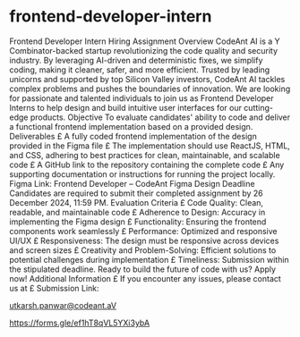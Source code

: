 # frontend-developer-intern

Frontend Developer Intern Hiring Assignment
Overview
CodeAnt AI is a Y Combinator-backed startup revolutionizing the code quality and security industry. By
leveraging AI-driven and deterministic fixes, we simplify coding, making it cleaner, safer, and more efficient.
Trusted by leading unicorns and supported by top Silicon Valley investors, CodeAnt AI tackles complex
problems and pushes the boundaries of innovation.
We are looking for passionate and talented individuals to join us as Frontend Developer Interns to help
design and build intuitive user interfaces for our cutting-edge products.
Objective
To evaluate candidates' ability to code and deliver a functional frontend implementation based on a
provided design.
Deliverables
£ A fully coded frontend implementation of the design provided in the Figma file
£ The implementation should use ReactJS, HTML, and CSS, adhering to best practices for clean,
maintainable, and scalable code
£ A GitHub link to the repository containing the complete code
£ Any supporting documentation or instructions for running the project locally.
Figma Link: Frontend Developer – CodeAnt Figma Design
Deadline
Candidates are required to submit their completed assignment by 26 December 2024, 11:59 PM.
Evaluation Criteria
£ Code Quality: Clean, readable, and maintainable code
£ Adherence to Design: Accuracy in implementing the Figma design
£ Functionality: Ensuring the frontend components work seamlessly
£ Performance: Optimized and responsive UI/UX
£ Responsiveness: The design must be responsive across devices and screen sizes
£ Creativity and Problem-Solving: Efficient solutions to potential challenges during implementation
£ Timeliness: Submission within the stipulated deadline.
Ready to build the future of code with us? Apply now!
Additional Information
£ If you encounter any issues, please contact us at
£ Submission Link:

utkarsh.panwar@codeant.aV

https://forms.gle/ef1hT8qVL5YXi3ybA
